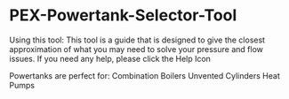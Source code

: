# PEX-Powertank-Selector-Tool

Using this tool:
This tool is a guide that is designed to give the closest approximation of what you may need to solve your pressure and flow issues. If you need any help, please click the Help Icon

Powertanks are perfect for:
Combination Boilers
Unvented Cylinders
Heat Pumps
